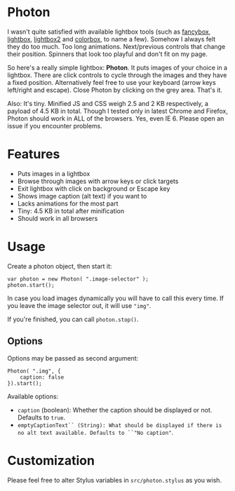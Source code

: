 # Photon

I wasn't quite satisfied with available lightbox tools (such as [fancybox](http://fancyapps.com/fancybox/), [lightbox](http://lokeshdhakar.com/projects/lightbox/), [lightbox2](http://lokeshdhakar.com/projects/lightbox2/) and [colorbox](http://www.jacklmoore.com/colorbox/), to name a few). Somehow I always felt they do too much. Too long animations. Next/previous controls that change their position. Spinners that look too playful and don't fit on my page.

So here's a really simple lightbox: **Photon**. It puts images of your choice in a lightbox. There are click controls to cycle through the images and they have a fixed position. Alternatively feel free to use your keyboard (arrow keys left/right and escape). Close Photon by clicking on the grey area. That's it. 

Also: It's tiny. Minified JS and CSS weigh 2.5 and 2 KB respectively, a payload of 4.5 KB in total. Though I tested only in latest Chrome and Firefox, Photon should work in ALL of the browsers. Yes, even IE 6. Please open an issue if you encounter problems.

# Features

* Puts images in a lightbox
* Browse through images with arrow keys or click targets
* Exit lightbox with click on background or Escape key
* Shows image caption (alt text) if you want to
* Lacks animations for the most part
* Tiny: 4.5 KB in total after minification
* Should work in all browsers

# Usage

Create a photon object, then start it:

    var photon = new Photon( ".image-selector" );
    photon.start();

In case you load images dynamically you will have to call this every time. If you leave the image selector out, it will use ``"img"``.

If you're finished, you can call ``photon.stop()``.

## Options

Options may be passed as second argument:

    Photon( ".img", {
		caption: false
    }).start();

Available options:

* ``caption`` (boolean): Whether the caption should be displayed or not. Defaults to ``true``.
* `emptyCaptionText`` (String): What should be displayed if there is no alt text available. Defaults to ``"No caption"`.

# Customization

Please feel free to alter Stylus variables in ``src/photon.stylus`` as you wish.